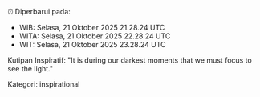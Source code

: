 ⏰ Diperbarui pada:
- WIB: Selasa, 21 Oktober 2025 21.28.24 UTC
- WITA: Selasa, 21 Oktober 2025 22.28.24 UTC
- WIT: Selasa, 21 Oktober 2025 23.28.24 UTC

Kutipan Inspiratif:
"It is during our darkest moments that we must focus to see the light."


Kategori: inspirational

